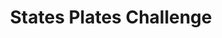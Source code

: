 ---
title: "States Plates Challenge"
order: "2"
description: "The family oriented game that everyone has played at some point, while driving for an extended period of time. Also known as the \"License Plate Game\" this app lets you keep track of all the license plates you see while driving. Learn more about this app by checking out States Plates Challenge's page!"
icon: "statesplates_icon.png"
altText: "App Icon for States Plates Challenge"
---